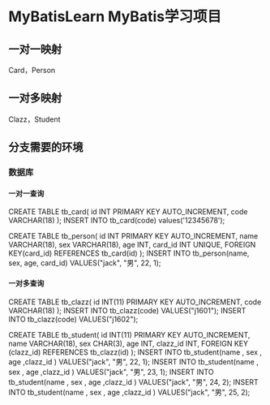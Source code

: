 # MyBatisLearn MyBatis学习项目

## 一对一映射
Card，Person

## 一对多映射
Clazz，Student



## 分支需要的环境
### 数据库
#### 一对一查询
CREATE TABLE tb_card(
id INT PRIMARY KEY AUTO_INCREMENT,
code VARCHAR(18)
);
INSERT INTO tb_card(code) values('12345678');

CREATE TABLE tb_person(
id INT PRIMARY KEY AUTO_INCREMENT,
name VARCHAR(18),
sex VARCHAR(18),
age INT,
card_id INT UNIQUE,
FOREIGN KEY(card_id) REFERENCES tb_card(id)
);
INSERT INTO tb_person(name, sex, age, card_id) VALUES("jack", "男", 22, 1);

#### 一对多查询
CREATE TABLE tb_clazz(
id INT(11)  PRIMARY KEY AUTO_INCREMENT,
code VARCHAR(18)
);
INSERT INTO tb_clazz(code) VALUES("j1601");
INSERT INTO tb_clazz(code) VALUES("j1602");

CREATE TABLE tb_student(
id INT(11)  PRIMARY KEY AUTO_INCREMENT,
name VARCHAR(18),
sex CHAR(3),
age INT,
clazz_id INT,
FOREIGN KEY (clazz_id) REFERENCES tb_clazz(id)
);
INSERT INTO tb_student(name , sex , age ,clazz_id ) VALUES("jack", "男", 22, 1);
INSERT INTO tb_student(name , sex , age ,clazz_id ) VALUES("jack", "男", 23, 1);
INSERT INTO tb_student(name , sex , age ,clazz_id ) VALUES("jack", "男", 24, 2);
INSERT INTO tb_student(name , sex , age ,clazz_id ) VALUES("jack", "男", 25, 2);


